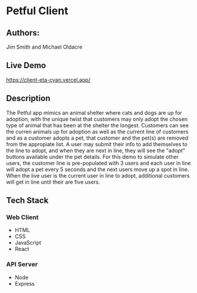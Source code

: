 # Petful Client

## Authors:

Jim Smith and Michael Oldacre

## Live Demo

https://client-eta-cyan.vercel.app/

## Description

The Petful app mimics an animal shelter where cats and dogs are up for adoption, with the unique twist that customers may only adopt the chosen type of animal that has been at the shelter the longest. Customers can see the curren animals up for adoption as well as the current line of customers and as a customer adopts a pet, that customer and the pet(s) are removed from the appropiate list.
A user may submit their info to add themselves to the line to adopt, and when they are next in line, they will see the "adopt" buttons available under the pet details.
For this demo to simulate other users, the customer line is pre-populated with 3 users and each user in line will adopt a pet every 5 seconds and the next users move up a spot in line. When the live user is the current user in line to adopt, additional customers will get in line until their are five users.

## Tech Stack

### Web Client

- HTML
- CSS
- JavaScript
- React

### API Server

- Node
- Express
